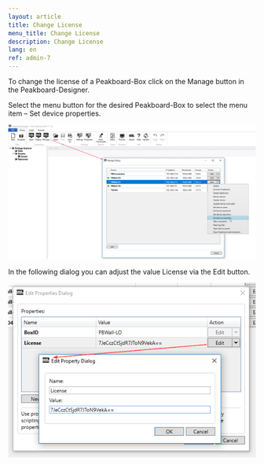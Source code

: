 ```yaml
---
layout: article
title: Change License
menu_title: Change License
description: Change License
lang: en
ref: admin-7
---
```


To change the license of a Peakboard-Box click on the Manage button in the Peakboard-Designer.

Select the menu button for the desired Peakboard-Box to select the menu item – Set device properties.

![image_1](/assets/images/admin/license/manage-dialog.png)



In the following dialog you can adjust the value License via the Edit button.

![image_1](/assets/images/admin/license/edit-license.png)
